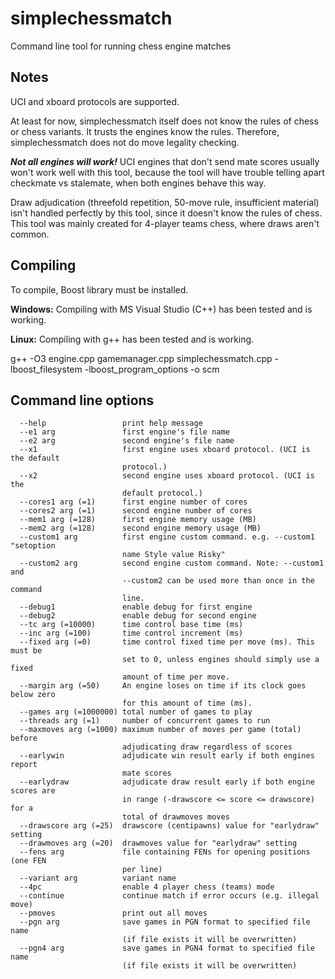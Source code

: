 # simplechessmatch
Command line tool for running chess engine matches

## Notes

UCI and xboard protocols are supported.

At least for now, simplechessmatch itself does not know the rules of chess or chess variants. It trusts the engines know the rules.
Therefore, simplechessmatch does not do move legality checking.

***Not all engines will work!*** UCI engines that don't send mate scores usually won't work well with this tool, because the tool
will have trouble telling apart checkmate vs stalemate, when both engines behave this way.

Draw adjudication (threefold repetition, 50-move rule, insufficient material) isn't handled perfectly by this tool,
since it doesn't know the rules of chess. This tool was mainly created for 4-player teams chess, where draws aren't common.

## Compiling

To compile, Boost library must be installed.

**Windows:** Compiling with MS Visual Studio (C++) has been tested and is working.

**Linux:** Compiling with g++ has been tested and is working.

g++ -O3 engine.cpp gamemanager.cpp simplechessmatch.cpp -lboost_filesystem -lboost_program_options -o scm

## Command line options
```
  --help                 print help message
  --e1 arg               first engine's file name
  --e2 arg               second engine's file name
  --x1                   first engine uses xboard protocol. (UCI is the default
                         protocol.)
  --x2                   second engine uses xboard protocol. (UCI is the
                         default protocol.)
  --cores1 arg (=1)      first engine number of cores
  --cores2 arg (=1)      second engine number of cores
  --mem1 arg (=128)      first engine memory usage (MB)
  --mem2 arg (=128)      second engine memory usage (MB)
  --custom1 arg          first engine custom command. e.g. --custom1 "setoption
                         name Style value Risky"
  --custom2 arg          second engine custom command. Note: --custom1 and
                         --custom2 can be used more than once in the command
                         line.
  --debug1               enable debug for first engine
  --debug2               enable debug for second engine
  --tc arg (=10000)      time control base time (ms)
  --inc arg (=100)       time control increment (ms)
  --fixed arg (=0)       time control fixed time per move (ms). This must be
                         set to 0, unless engines should simply use a fixed
                         amount of time per move.
  --margin arg (=50)     An engine loses on time if its clock goes below zero
                         for this amount of time (ms).
  --games arg (=1000000) total number of games to play
  --threads arg (=1)     number of concurrent games to run
  --maxmoves arg (=1000) maximum number of moves per game (total) before
                         adjudicating draw regardless of scores
  --earlywin             adjudicate win result early if both engines report
                         mate scores
  --earlydraw            adjudicate draw result early if both engine scores are
                         in range (-drawscore <= score <= drawscore) for a
                         total of drawmoves moves
  --drawscore arg (=25)  drawscore (centipawns) value for "earlydraw" setting
  --drawmoves arg (=20)  drawmoves value for "earlydraw" setting
  --fens arg             file containing FENs for opening positions (one FEN
                         per line)
  --variant arg          variant name
  --4pc                  enable 4 player chess (teams) mode
  --continue             continue match if error occurs (e.g. illegal move)
  --pmoves               print out all moves
  --pgn arg              save games in PGN format to specified file name
                         (if file exists it will be overwritten)
  --pgn4 arg             save games in PGN4 format to specified file name
                         (if file exists it will be overwritten)
```
